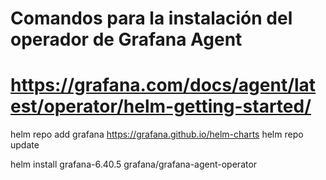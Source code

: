 # Comandos para la instalación del operador de Grafana Agent
# https://grafana.com/docs/agent/latest/operator/helm-getting-started/
helm repo add grafana https://grafana.github.io/helm-charts
helm repo update

helm install grafana-6.40.5 grafana/grafana-agent-operator